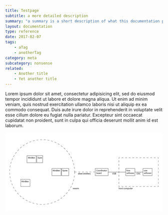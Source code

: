 ```yaml
---
title: Testpage
subtitle: a more detailed description
summary: "a summary is a short description of what this documentation page is about"
layout: documentation
type: reference
date: 2017-02-07
tags: 
    - aTag
    - anotherTag
category: meta
subcategory: nonsense
related:
    - Another title
    - Yet another title
---
```


Lorem ipsum dolor sit amet, consectetur adipisicing elit, sed do eiusmod
tempor incididunt ut labore et dolore magna aliqua. Ut enim ad minim veniam,
quis nostrud exercitation ullamco laboris nisi ut aliquip ex ea commodo
consequat. Duis aute irure dolor in reprehenderit in voluptate velit esse
cillum dolore eu fugiat nulla pariatur. Excepteur sint occaecat cupidatat non
proident, sunt in culpa qui officia deserunt mollit anim id est laborum.

![](/img/SenseStage_overview.png)


<!-- 
```
category: [ introduction | hardware | software | meta ]
subcategory: [minibee | expansion ]
type: [tutorial | guide | reference | overview]
``` -->